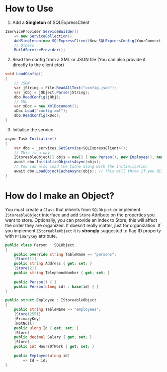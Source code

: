 # How to Use

1) Add a **Singleton** of SQLExpressClient

```cs
IServiceProvider ServiceBuilder()
    => new ServiceCollection().
    AddSingleton(new SQLExpressClient(New SQLExpressConfig(YourConnectionString))).
    // Others
    BuildServiceProvider();
```

2) Read the config from a XML or JSON file (You can also provide it directly to the client ctor)

```cs
void LoadConfig()
{
    // JSON
    var jString = File.ReadAllText("config.json");
    var jObj = jObject.Parse(jString);
    dbo.ReadConfig(jObj);
    // XML
    var xDoc = new XmlDocument();
    xDoc.Load("config.xml");
    dbo.ReadConfig(xDoc);
}
```

3) Initialise the service

```cs
async Task Initialise()
{
    var dbo = _services.GetService<SQLExpressClient>();
    // This is a way
    IStoreableObject[] objs = new[] { new Person(), new Employee(), new Derp() };
    await dbo.InitialiseObjectsAsync(objs);
    // You can also load the Cache along with the initialisation
    await dbo.LoadObjectCacheAsync(objs); // This will throw if you disable cache
}
```

# How do I make an Object?

You must create a `Class` that inherits from `SQLObject` or implement `IStoreableObject` interface and add `Store` Attribute on the properties you want to store.  Optionally, you can provide an index to Store, this will affect the order they are organized. It doesn't really matter, just for organization. If you implement `IStoreableObject` it is **strongly** suggested to flag ID property with `PrimaryKey` attribute.

```cs
public class Person : SQLObject
{
    public override string TableName => "persons";
    [Store(1)]
    public string Address { get; set; }
    [Store(2)]
    public string TelephoneNumber { get; set; }
    
    public Person() { }
    public Person(ulong id) : base(id) { }
}

public struct Employee : IStoreableObject
{
    public string TableName => "employees";
    [Store(255)]
    [PrimaryKey]
    [NotNull]
    public ulong Id { get; set; }
    [Store]
    public decimal Salary { get; set; }
    [Store]
    public int HoursOfWork { get; set; }
    
    public Employee(ulong id)
        => Id = id;
}
```
